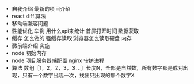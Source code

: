 
* 自我介绍 最新的项目介绍
* react diff 算法
* 移动端兼容问题
* 性能优化 举例 用什么api来统计 首屏打开时间 数据获取
* 缓存 怎么做的 强缓存读取 浏览器怎么读取硬盘 内存
* 微前端介绍 实施
* node 初始内存
* node 项目服务器端配置 nginx 守护进程
* 算法 数组［1，2，2，3，3 ...］长度N，全部是自然数，所有数字都是成对出现，只有一个数字出现一次，找出只出现的那个数字X

